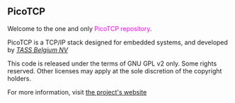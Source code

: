 PicoTCP
---------------

Welcome to the one and only <font color=ff00f0>PicoTCP repository</font>. 

PicoTCP is a TCP/IP stack designed for embedded systems, and developed by *[TASS Belgium NV](http://www.tass.be)*

This code is released under the terms of GNU GPL v2 only. Some rights reserved.
Other licenses may apply at the sole discretion of the copyright holders.

For more information, visit [the project's website](http://www.tass.be/en-gb/expertise/connected-devices/picotcp/)



